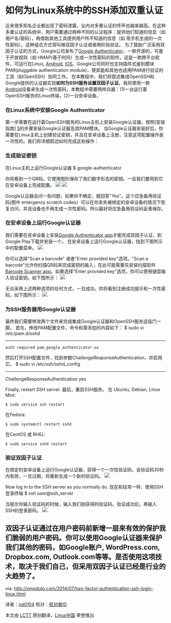 如何为Linux系统中的SSH添加双重认证
================================================================================
近来很多知名企业都出现了密码泄露，业内对多重认证的呼声也越来越高。在这种多重认证的系统中，用户需要通过两种不同的认证程序：提供他们知道的信息（如 用户名/密码），再借助其他工具提供用户所不知道的信息（如 用手机生成的一次性密码）。这种组合方式常叫做双因子认证或者两阶段验证。
为了鼓励广泛采用双因子认证的方式，Google公司发布了[Google Authenticator][1]，一款开源的，可基于开放规则（如 HMAP/基于时间）生成一次性密码的软件。这是一款跨平台软件，可运行在Linux, [Android][2], [iOS][3]。Google公司同时也支持插件式鉴别模块PAM(pluggable authentication module)，使其能和其他也适用PAM进行验证的工具（如OpenSSH）协同工作。
在本教程中，我们将叙述集成OpenSSH和Google提供的认证器实现**如何为SSH服务设置双因子认证**。我将使用一款[Android][4]设备来生成一次性密码，本教程中需要两样兵器：(1)一台运行着OpenSSH服务的Linux终端，(2)一台安卓设备。
### 在Linux系统中安装Google Authenticator ###

第一步需要在运行着OpenSSH服务的Linux主机上安装Google认证器。按照[安装指南] [5]的步骤安装Google认证器及其PAM模块。
当Google认证器安装好后，你需要在Linux主机上创建验证密钥，并且在安卓设备上注册，注意这项配置操作是一次性的。我们将详细叙述如何完成这些操作：
### 生成验证密钥 ###

在Linux主机上运行Google认证器
    $ google-authenticator 

你将看到一个QR码，它使用图形保存了我们数字形态的密钥。一会我们要用到它在安卓设备上完成配置。
![](https://farm4.staticflickr.com/3843/14573264401_d3f5a2f247_z.jpg)
![](https://farm4.staticflickr.com/3848/14390010599_18dfc23d76_z.jpg)

Google认证器会问一些问题，如果你不确定，就回答"Yes"。这个应急备用验证码(图中 emergency scratch codes）可以在你丢失被绑定的安卓设备的情况下恢复访问，并且设备也不再生成一次性密码。所以最好将应急备用验证码妥善保存。
### 在安卓设备上运行Google认证器 ###

我们需要在安卓设备上安装[Google Authenticator app][6]才能完成双因子认证，到Google Play下载并安装一个。
在安卓设备上运行Google认证器，找到下图所示中的配置菜单。
![](https://farm6.staticflickr.com/5574/14554094476_bfc070d242_z.jpg)

你可以选择"Scan a barcode" 或者"Enter provided key"选项。"Scan a barcode"允许你扫描QR码来完成密钥的输入，在此可能需要先安装扫描软件[Barcode Scanner app][7]。如果选择"Enter provided key"选项，你可以使用键盘输入验证密钥，如下图所示：
![](https://farm6.staticflickr.com/5535/14596723603_d510dbe48d_z.jpg)

无论采用上述两种选项的任何方式，一旦成功，你将看到注册成功提示和一次性密码，如下图所示：
![](https://farm6.staticflickr.com/5586/14390009579_5ba109bf5b_z.jpg)

### 为SSH服务器用Google认证器 ###

最终我们需要修改两个文件来完成集成Google认证器和OpenSSH服务这临门一脚。
首先，修改PAM配置文件，命令和需添加的内容如下：
    $ sudo vi /etc/pam.d/sshd 

----------

    auth required pam_google_authenticator.so

然后打开SSH配置文件，找到参数ChallengeResponseAuthentication，并启用它。
    $ sudo vi /etc/ssh/sshd_config 

----------

ChallengeResponseAuthentication yes

Finally, restart SSH server.
最后，重启SSH服务。
在 Ubuntu, Debian, Linux Mint:

    $ sudo service ssh restart 

在Fedora:

    $ sudo systemctl restart sshd 

在CentOS 或 RHEL:

    $ sudo service sshd restart 

### 验证双因子认证 ###

在绑定的安卓设备上运行Google认证器，获得一个一次性验证码，该验证码30秒内有效，一旦过期，将重新生成一个新的验证码。
![](https://farm3.staticflickr.com/2937/14389989618_d9355dcbb2_z.jpg)

Now log in to the SSH server as you normally do.
现在和往常一样，使用SSH登录终端
    $ ssh user@ssh_server 

当提示你输入验证码的时候，输入我们刚获得的验证码。验证成功后，再输入SSH的登录密码。
![](https://farm3.staticflickr.com/2938/14389952480_93351f12a4_z.jpg)

双因子认证通过在用户密码前新增一层来有效的保护我们脆弱的用户密码。你可以使用Google认证器来保护我们其他的密码，如Google账户, WordPress.com, Dropbox.com, Outlook.com等等。是否使用这项技术，取决于我们自己，但采用双因子认证已经是行业的大趋势了。
--------------------------------------------------------------------------------

via: http://xmodulo.com/2014/07/two-factor-authentication-ssh-login-linux.html

译者：[nd0104](https://github.com/nd0104) 校对：[校对者ID](https://github.com/校对者ID)

本文由 [LCTT](https://github.com/LCTT/TranslateProject) 原创翻译，[Linux中国](http://linux.cn/) 荣誉推出

[1]:http://code.google.com/p/google-authenticator/
[2]:https://play.google.com/store/apps/details?id=com.google.android.apps.authenticator2
[3]:https://itunes.apple.com/us/app/google-authenticator/id388497605
[4]:http://xmodulo.com/go/android_guide
[5]:http://ask.xmodulo.com/install-google-authenticator-linux.html
[6]:https://play.google.com/store/apps/details?id=com.google.android.apps.authenticator2
[7]:https://play.google.com/store/apps/details?id=com.google.zxing.client.android
